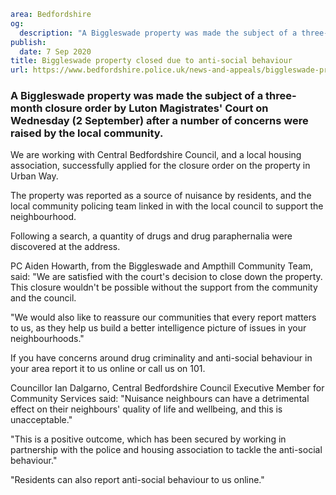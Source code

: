 ```yaml
area: Bedfordshire
og:
  description: "A Biggleswade property was made the subject of a three-month closure order by Luton Magistrates\u2019 Court on Wednesday (2 September) after a number of concerns were raised by the local community."
publish:
  date: 7 Sep 2020
title: Biggleswade property closed due to anti-social behaviour
url: https://www.bedfordshire.police.uk/news-and-appeals/biggleswade-property-closed-anti-social-behaviour
```

### A Biggleswade property was made the subject of a three-month closure order by Luton Magistrates' Court on Wednesday (2 September) after a number of concerns were raised by the local community.

We are working with Central Bedfordshire Council, and a local housing association, successfully applied for the closure order on the property in Urban Way.

The property was reported as a source of nuisance by residents, and the local community policing team linked in with the local council to support the neighbourhood.

Following a search, a quantity of drugs and drug paraphernalia were discovered at the address.

PC Aiden Howarth, from the Biggleswade and Ampthill Community Team, said: "We are satisfied with the court's decision to close down the property. This closure wouldn't be possible without the support from the community and the council.

"We would also like to reassure our communities that every report matters to us, as they help us build a better intelligence picture of issues in your neighbourhoods."

If you have concerns around drug criminality and anti-social behaviour in your area report it to us online or call us on 101.

Councillor Ian Dalgarno, Central Bedfordshire Council Executive Member for Community Services said: "Nuisance neighbours can have a detrimental effect on their neighbours' quality of life and wellbeing, and this is unacceptable."

"This is a positive outcome, which has been secured by working in partnership with the police and housing association to tackle the anti-social behaviour."

"Residents can also report anti-social behaviour to us online."
